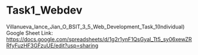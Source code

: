 # Task1_Webdev
Villanueva_lance_Jian_O_BSIT_3_5_Web_Development_Task_1(Individual)
Google Sheet Link: https://docs.google.com/spreadsheets/d/1g2r1ynF1QsGyal_Tt5_sy06xewZRRfyFuzHF3GFzuUE/edit?usp=sharing
